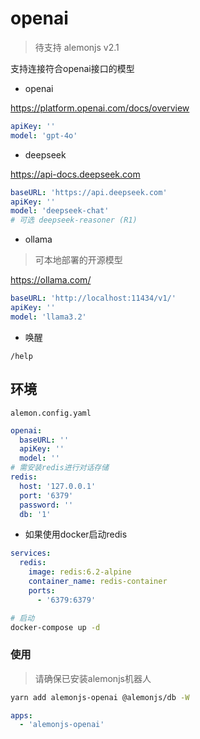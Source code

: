 # openai

> 待支持 alemonjs v2.1

支持连接符合openai接口的模型

- openai

https://platform.openai.com/docs/overview

```yaml
apiKey: ''
model: 'gpt-4o'
```

- deepseek

https://api-docs.deepseek.com

```yaml
baseURL: 'https://api.deepseek.com'
apiKey: ''
model: 'deepseek-chat'
# 可选 deepseek-reasoner (R1)
```

- ollama

> 可本地部署的开源模型

https://ollama.com/

```yaml
baseURL: 'http://localhost:11434/v1/'
apiKey: ''
model: 'llama3.2'
```

- 唤醒

`/help`

## 环境

`alemon.config.yaml`

```yaml
openai:
  baseURL: ''
  apiKey: ''
  model: ''
# 需安装redis进行对话存储
redis:
  host: '127.0.0.1'
  port: '6379'
  password: ''
  db: '1'
```

- 如果使用docker启动redis

```yml
services:
  redis:
    image: redis:6.2-alpine
    container_name: redis-container
    ports:
      - '6379:6379'
```

```sh
# 启动
docker-compose up -d
```

### 使用

> 请确保已安装alemonjs机器人

```sh
yarn add alemonjs-openai @alemonjs/db -W
```

```yaml
apps:
  - 'alemonjs-openai'
```

